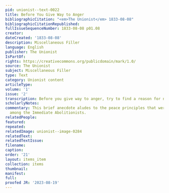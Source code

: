 ```yaml
---
pid: unionist--text-0022
title: Before You Give Way to Anger
bibliographicCitation: "<em>The Unionist</em> 1833-08-08"
bibliographicCitationRepublished: 
fullIssueSequenceNumber: 1833-08-08 p01.08
creator: 
dateCreated: '1833-08-08'
description: Miscellaneous Filler
language: English
publisher: The Unionist
IsPartOf: 
rights: https://creativecommons.org/publicdomain/mark/1.0/
source: The Unionist
subject: Miscellaneous Filler
type: Text
category: Unionist content
articleType: 
volume: '1'
issue: '2'
transcription: Before you give way to anger, try to find a reason for not being angry.
scholarlyNotes: 
commentary: This brief anecdote aludes to the peace principles that were gaining credence
  among the Immediate Abolitionists.
relatedPeople: 
featured: 
repeated: 
relatedImage: unionist--image-0284
relatedText: 
relatedTextIssue: 
filename: 
caption: 
order: '21'
layout: items_item
collection: items
thumbnail: 
manifest: 
full: 
proofed JR: '2023-08-19'
---
```

